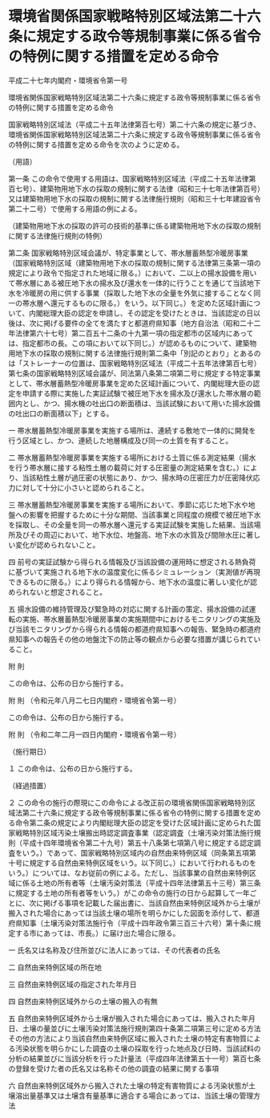 # 環境省関係国家戦略特別区域法第二十六条に規定する政令等規制事業に係る省令の特例に関する措置を定める命令

平成二十七年内閣府・環境省令第一号

環境省関係国家戦略特別区域法第二十六条に規定する政令等規制事業に係る省令の特例に関する措置を定める命令

国家戦略特別区域法（平成二十五年法律第百七号）第二十六条の規定に基づき、環境省関係国家戦略特別区域法第二十六条に規定する政令等規制事業に係る省令の特例に関する措置を定める命令を次のように定める。

（用語）

第一条 この命令で使用する用語は、国家戦略特別区域法（平成二十五年法律第百七号）、建築物用地下水の採取の規制に関する法律（昭和三十七年法律第百号）又は建築物用地下水の採取の規制に関する法律施行規則（昭和三十七年建設省令第二十二号）で使用する用語の例による。

（建築物用地下水の採取の許可の技術的基準に係る建築物用地下水の採取の規制に関する法律施行規則の特例）

第二条 国家戦略特別区域会議が、特定事業として、帯水層蓄熱型冷暖房事業（国家戦略特別区域（建築物用地下水の採取の規制に関する法律第三条第一項の規定により政令で指定された地域に限る。）において、二以上の揚水設備を用いて帯水層にある被圧地下水の揚水及び還水を一体的に行うことを通じて当該地下水を冷暖房の用に供する事業（採取した地下水の全量を外気に接することなく同一の帯水層へ還元するものに限る。）をいう。以下同じ。）を定めた区域計画について、内閣総理大臣の認定を申請し、その認定を受けたときは、当該認定の日以後は、次に掲げる要件の全てを満たすと都道府県知事（地方自治法（昭和二十二年法律第六十七号）第二百五十二条の十九第一項の指定都市の区域内にあっては、指定都市の長。この項において以下同じ。）が認めるものについて、建築物用地下水の採取の規制に関する法律施行規則第二条中「別記のとおり」とあるのは「ストレーナーの位置は、国家戦略特別区域法（平成二十五年法律第百七号）第七条の国家戦略特別区域会議が、同法第八条第二項第二号に規定する特定事業として、帯水層蓄熱型冷暖房事業を定めた区域計画について、内閣総理大臣の認定を申請する際に実施した実証試験で被圧地下水を揚水及び還水した帯水層の範囲内とし、かつ、揚水機の吐出口の断面積は、当該試験において用いた揚水設備の吐出口の断面積以下」とする。

一 帯水層蓄熱型冷暖房事業を実施する場所は、連続する敷地で一体的に開発を行う区域とし、かつ、連続した地層構成及び同一の土質を有すること。

二 帯水層蓄熱型冷暖房事業を実施する場所における土質に係る測定結果（揚水を行う帯水層に接する粘性土層の載荷に対する圧密量の測定結果を含む。）により、当該粘性土層が過圧密の状態にあり、かつ、揚水時の圧密圧力が圧密降伏応力に対して十分に小さいと認められること。

三 帯水層蓄熱型冷暖房事業を実施する場所において、季節に応じた地下水や地盤への影響を把握するために十分な期間、当該事業と同程度の規模で被圧地下水を採取し、その全量を同一の帯水層へ還元する実証試験を実施した結果、当該場所及びその周辺において、地下水位、地盤高、地下水の水質及び間隙水圧に著しい変化が認められないこと。

四 前号の実証試験から得られる情報及び当該設備の運用時に想定される熱負荷に基づいて実施される地下水の温度変化に係るシミュレーション（実測値が再現できるものに限る。）により得られる情報から、地下水の温度に著しい変化が認められないと想定されること。

五 揚水設備の維持管理及び緊急時の対応に関する計画の策定、揚水設備の試運転の実施、帯水層蓄熱型冷暖房事業の実施期間中におけるモニタリングの実施及び当該モニタリングから得られる情報の都道府県知事への報告、緊急時の都道府県知事への報告その他の地盤沈下の防止等の観点から必要な措置が講じられていること。

附 則

この命令は、公布の日から施行する。

附 則 （令和元年八月二七日内閣府・環境省令第一号）

この命令は、公布の日から施行する。

附 則 （令和二年二月一四日内閣府・環境省令第一号）

（施行期日）

１ この命令は、公布の日から施行する。

（経過措置）

２ この命令の施行の際現にこの命令による改正前の環境省関係国家戦略特別区域法第二十六条に規定する政令等規制事業に係る省令の特例に関する措置を定める命令第二条の規定により内閣総理大臣の認定を受けた区域計画に定められた国家戦略特別区域汚染土壌搬出時認定調査事業（認定調査（土壌汚染対策法施行規則（平成十四年環境省令第二十九号）第五十八条第七項第八号に規定する認定調査をいう。）であって、国家戦略特別区域内の自然由来特例区域（同条第五項第十号に規定する自然由来特例区域をいう。以下同じ。）において行われるものをいう。）については、なお従前の例による。ただし、当該事業の自然由来特例区域に係る土地の所有者等（土壌汚染対策法（平成十四年法律第五十三号）第三条に規定する土地の所有者等をいう。）がこの命令の施行の日から起算して一年ごとに、次に掲げる事項を記載した届出書に、当該自然由来特例区域外から土壌が搬入された場合にあっては当該土壌の場所を明らかにした図面を添付して、都道府県知事（土壌汚染対策法施行令（平成十四年政令第三百三十六号）第十条に規定する市にあっては、市長。）に届け出た場合に限る。

一 氏名又は名称及び住所並びに法人にあっては、その代表者の氏名

二 自然由来特例区域の所在地

三 自然由来特例区域の指定された年月日

四 自然由来特例区域外からの土壌の搬入の有無

五 自然由来特例区域外から土壌が搬入された場合にあっては、搬入された年月日、土壌の量並びに土壌汚染対策法施行規則第四十条第二項第三号に定める方法その他の方法により当該自然由来特例区域に搬入された土壌の特定有害物質による汚染状態を明らかにした調査の土壌の採取を行った地点及び日時、当該試料の分析の結果並びに当該分析を行った計量法（平成四年法律第五十一号）第百七条の登録を受けた者の氏名又は名称その他の調査の結果に関する事項

六 自然由来特例区域外から搬入された土壌の特定有害物質による汚染状態が土壌溶出量基準又は土壌含有量基準に適合する場合にあっては、当該土壌の管理方法
